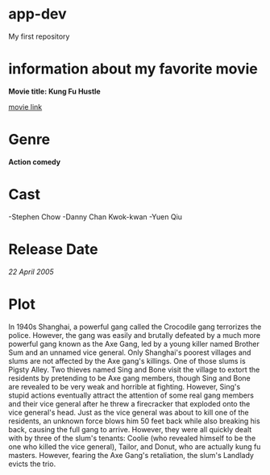 # app-dev
My first repository

# information about my favorite movie
**Movie title: Kung Fu Hustle**

[movie link](https://www.bing.com/ck/a?!&&p=4cdc9abb194c7f7203083455a6b35fb53c7be5694fd4fcf58f44234e79b1cef4JmltdHM9MTc2MTUyMzIwMA&ptn=3&ver=2&hsh=4&fclid=391cf9d1-6388-6c59-2657-ef4262dc6d61&psq=kung+Fu+hustle+link&u=a1aHR0cHM6Ly93d3cuanVzdHdhdGNoLmNvbS9waC9tb3ZpZS9rdW5nLWZ1LWh1c3RsZQ)

# Genre
**Action comedy**

# Cast
-Stephen Chow
-Danny Chan Kwok-kwan
-Yuen Qiu

# Release Date
*22 April 2005*

# Plot
In 1940s Shanghai, a powerful gang called the Crocodile gang terrorizes the police. However, the gang was easily and brutally defeated by a much more powerful gang known as the Axe Gang, led by a young killer named Brother Sum and an unnamed vice general. Only Shanghai's poorest villages and slums are not affected by the Axe gang's killings. One of those slums is Pigsty Alley. Two thieves named Sing and Bone visit the village to extort the residents by pretending to be Axe gang members, though Sing and Bone are revealed to be very weak and horrible at fighting. However, Sing's stupid actions eventually attract the attention of some real gang members and their vice general after he threw a firecracker that exploded onto the vice general's head. Just as the vice general was about to kill one of the residents, an unknown force blows him 50 feet back while also breaking his back, causing the full gang to arrive. However, they were all quickly dealt with by three of the slum's tenants: Coolie (who revealed himself to be the one who killed the vice general), Tailor, and Donut, who are actually kung fu masters. However, fearing the Axe Gang's retaliation, the slum's Landlady evicts the trio.
